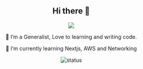 <h2 align="center">Hi there 👋</h1>
<p align="center"> 
  <a href="https://www.linkedin.com/in/wuttichai-buraso-249a7b171/">
    <img src="https://img.shields.io/badge/linkedin-%230077B5.svg?&style=for-the-badge&logo=linkedin&logoColor=white" align="center"/>
  </a>
</p>
<p align="center">
  <p align="center">🌱 I’m a Generalist, Love to learning and writing code.</p>
  <p align="center">🌱 I’m currently learning Nextjs, AWS and Networking</p>
  <p align="center">
    <img src="https://github-readme-stats.vercel.app/api/top-langs/?username=ta3113ta&layout=compact" align="center" alt="status"/>
  </p>
</p>





<!-- [![Top Langs](https://github-readme-stats.vercel.app/api/top-langs/?username=ta3113ta)](https://github.com/ta3113ta/github-readme-stats) -->

<!--
**ta3113ta/ta3113ta** is a ✨ _special_ ✨ repository because its `README.md` (this file) appears on your GitHub profile.

Here are some ideas to get you started:
https://img.shields.io/badge/linkedin-%230077B5.svg?&style=for-the-badge&logo=linkedin&logoColor=white
- 🔭 I’m currently working on ...
- 🌱 I’m currently learning ...
- 👯 I’m looking to collaborate on ...
- 🤔 I’m looking for help with ...
- 💬 Ask me about ...
- 📫 How to reach me: ...
- 😄 Pronouns: ...
- ⚡ Fun fact: ...
-->

